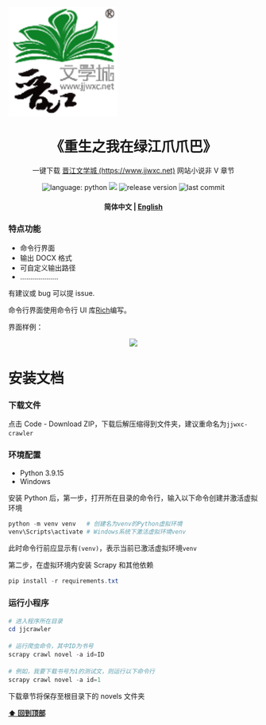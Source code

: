 <a href="https://www.jjwxc.net//"><img align="center" src="public/logo.png" alt="jjwxc-logo" title="jjwxc" width="220"></a>

<div>
  <h1 align="center">
    《重生之我在绿江爪爪巴》
  </h1>
  <p align="center">
    一键下载
    <a href="https://www.jjwxc.net">晋江文学城 (https://www.jjwxc.net)</a> 
    网站小说非 V 章节
  </p>
  <p align="center">
      <img alt="language: python" src="https://img.shields.io/badge/language-Python-118629">
      <a href="https://www.github.com/labuladong" target="_blank"><img src="https://img.shields.io/badge/作者-@陈刑-689e75.svg?logo=GitHub"></a>
      <img alt="release version" src="https://img.shields.io/badge/release-v1.0.0-9ccca4">
      <img alt="last commit" src="https://img.shields.io/github/last-commit/amaliegay/jjwxc-crawler?color=7fbc87">
  </p>
</div>

<h4 align="center">
    <p>
        <b>简体中文</b> |
        <a href="https://github.com/amaliegay/jjwxc-crawler/blob/main/README_en.md">English</a>
    </p>
</h4>

### 特点功能

-   命令行界面
-   输出 DOCX 格式
-   可自定义输出路径
-   ...................

有建议或 bug 可以提 issue.

命令行界面使用命令行 UI 库[Rich](https://github.com/Textualize/rich)编写。

界面样例：

<div align="center">
  <img src="public/preview.gif" width="800px"/>
</div>

# 安装文档

### 下载文件

点击 Code - Download ZIP，下载后解压缩得到文件夹，建议重命名为`jjwxc-crawler`

### 环境配置

-   Python 3.9.15
-   Windows

安装 Python 后，第一步，打开所在目录的命令行，输入以下命令创建并激活虚拟环境

```powershell
python -m venv venv   # 创建名为venv的Python虚拟环境
venv\Scripts\activate # Windows系统下激活虚拟环境venv
```

此时命令行前应显示有`(venv)`，表示当前已激活虚拟环境`venv`

第二步，在虚拟环境内安装 Scrapy 和其他依赖

```powershell
pip install -r requirements.txt
```

### 运行小程序

```powershell
# 进入程序所在目录
cd jjcrawler

# 运行爬虫命令，其中ID为书号
scrapy crawl novel -a id=ID

# 例如，我要下载书号为1的测试文，则运行以下命令行
scrapy crawl novel -a id=1
```

下载章节将保存至根目录下的 novels 文件夹

**[⬆ 回到顶部](#特点功能)**
